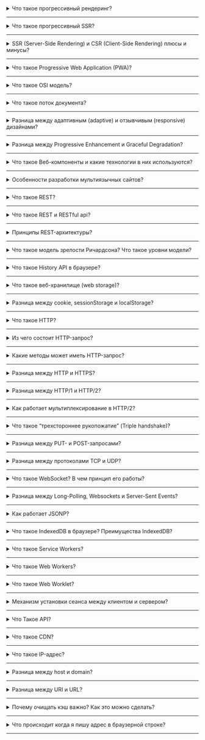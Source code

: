 
<details>
  <summary>Что такое прогрессивный рендеринг?</summary>
    Прогрессивный рендеринг — это метод, при котором веб-страница отображается поэтапно, начиная с самого важного контента, что позволяет пользователю быстрее увидеть часть страницы, пока она полностью загружается.

    Этот подход помогает улучшить восприятие производительности, уменьшив время, которое пользователь ждет, прежде чем сможет взаимодействовать с контентом. Например, браузер сначала загружает и отображает текст, а изображения или другие ресурсы загружаются позже.

    Используемые технологии включают **ленивую загрузку (lazy loading)** для изображений и контента, **асинхронную загрузку JavaScript** и **интерфейсы, которые постепенно подгружают данные**, такие как при использовании API с пагинацией или динамической подгрузкой.
  
</details>

---

<details>
  <summary>Что такое прогрессивный SSR?</summary>
    Прогрессивный SSR (Server-Side Rendering) — это метод рендеринга веб-страниц, при котором начальная верстка генерируется на сервере, а затем клиентская часть (JavaScript) постепенно загружает дополнительные данные и интерактивность.

    Основная идея заключается в том, чтобы отправить пользователю полностью сформированную страницу с сервера, что улучшает время до первого рендера, а затем динамически загружать остальную функциональность, не блокируя страницу.

    Такой подход улучшает SEO, так как поисковые роботы видят полностью рендеренную страницу, и ускоряет восприятие страницы пользователем.
  
</details>

---

<details>
  <summary>SSR (Server-Side Rendering) и CSR (Client-Side Rendering) плюсы и минусы?</summary>

**SSR (Server-Side Rendering)**

_Плюсы:_

-   **Быстрая начальная загрузка**: страница сразу отправляется в виде готового HTML, что сокращает время до первого рендера.
-   **SEO**: так как контент уже сгенерирован на сервере, поисковые системы могут легко индексировать страницу.
-   **Лучший опыт для пользователей с медленным интернетом**: меньше данных передается по сети.

_Минусы:_

-   **Больше нагрузки на сервер**: каждый запрос требует рендеринга страницы на сервере, что может привести к увеличению времени обработки.
-   **Необходимость в повторном рендеринге при каждом обновлении**: изменения на клиенте требуют дополнительных запросов к серверу.

----------

**CSR (Client-Side Rendering)**

_Плюсы:_

-   **Меньше нагрузки на сервер**: основной рендеринг происходит на клиенте, сервер только предоставляет данные.
-   **Быстрая динамическая навигация**: после начальной загрузки страница работает быстрее, так как не требует перезагрузки при переходах между страницами.

_Минусы:_

-   **Медленнее начальная загрузка**: клиент должен загрузить JavaScript, чтобы отрендерить контент, что может увеличить время до первого рендера.
-   **Проблемы с SEO**: поисковые системы могут не индексировать страницы должным образом, если они сильно зависят от JavaScript.
  
</details>

---

<details>
  <summary>Что такое Progressive Web Application (PWA)?</summary>
    Progressive Web Application (PWA) — это веб-приложение, которое сочетает функциональность веб-сайтов с опытом использования нативных мобильных приложений. PWA работают в браузере, но обладают такими возможностями, как офлайн-доступ, push-уведомления и добавление на главный экран устройства.

    **Ключевые особенности PWA**:

    -   **Кроссплатформенность**: работает на любых устройствах с браузером.
    -   **Офлайн-режим**: благодаря сервисным воркерам контент доступен даже без интернета.
    -   **Высокая производительность**: мгновенные загрузки за счет кэширования.

    PWA улучшает пользовательский опыт, делая веб-приложения быстрыми, надежными и удобными, как нативные приложения.
  
</details>

---

<details>
  <summary>Что такое OSI модель?</summary>

  OSI (Open Systems Interconnection) — это модель сетевого взаимодействия, описывающая, как данные передаются между устройствами в сети. Она разделяет процесс передачи данных на **семь уровней**, каждый из которых выполняет свою задачу.

**Семь уровней OSI**:

1.  **Физический**: отвечает за физическую передачу данных (кабели, разъемы, сигналы).
2.  **Канальный**: обеспечивает надежную передачу данных между устройствами, управляя доступом к физической среде.
3.  **Сетевой**: определяет маршрутизацию данных через сети (например, IP).
4.  **Транспортный**: обеспечивает надежность передачи (TCP, UDP).
5.  **Сеансовый**: управляет соединениями между приложениями.
6.  **Представления**: отвечает за преобразование данных (шифрование, сжатие).
7.  **Прикладной**: взаимодействует с приложениями и предоставляет интерфейсы для пользователя (HTTP, FTP).

Эта модель помогает стандартизировать сетевое взаимодействие и упростить диагностику проблем.
</details>

---

<details>
  <summary>Что такое поток документа?</summary>

Поток документа (document flow) в веб-разработке — это способ, которым браузер размещает HTML-элементы на странице, исходя из их типов и свойств стилей.

### Основные аспекты:

1.  **Блочные элементы** (`div`, `p`, `h1`) размещаются сверху вниз, занимая всю ширину контейнера.
2.  **Инлайн-элементы** (`span`, `a`) размещаются слева направо, не нарушая строки.
3.  **Позиционирование** (например, `position: absolute`) или `float` могут вырывать элементы из потока, изменяя их расположение относительно других.

Контроль потока документа важен для создания гибких и адаптивных макетов.
  
</details>

---

<details>
  <summary>Разница между адаптивным (adaptive) и отзывчивым (responsive) дизайнами?</summary>

**Адаптивный дизайн** (Adaptive Design) и **отзывчивый дизайн** (Responsive Design) — это подходы к созданию сайтов, которые подстраиваются под разные размеры экранов.

### **Адаптивный дизайн**:

-   Основан на **фиксированных точках перелома** (breakpoints), например, для мобильных, планшетов и десктопов.
-   Каждый макет жёстко задан для определённого диапазона размеров экранов.
-   Пример: изменение структуры сайта только при достижении определённых ширин (768px, 1024px и т. д.).

_Плюсы_: точный контроль над внешним видом. _Минусы_: больше работы по созданию макетов, плохо подходит для нестандартных экранов.

----------

### **Отзывчивый дизайн**:

-   Использует **гибкие сетки** (fluid grid) и медиа-запросы для плавной подстройки под любое разрешение.
-   Элементы адаптируются динамически, например, изменяя размеры пропорционально ширине экрана.
-   Пример: ширина блока определяется в процентах, а не в пикселях.

_Плюсы_: более универсальный подход, лучше поддерживает устройства с нестандартными размерами. _Минусы_: сложнее тестировать и оптимизировать для всех экранов.

**Итог**: адаптивный дизайн предлагает макеты для конкретных устройств, а отзывчивый — гибко подстраивается под любое разрешение.
  
</details>

---

<details>
  <summary>Разница между Progressive Enhancement и Graceful Degradation?</summary>

**Progressive Enhancement** и **Graceful Degradation** — это стратегии разработки веб-приложений, направленные на обеспечение доступности функционала на разных устройствах.

----------

### **Progressive Enhancement** (Прогрессивное улучшение):

-   Сначала создаётся **базовый функционал**, доступный для всех пользователей, включая тех, у кого слабые устройства или устаревшие браузеры.
-   Затем добавляются улучшения (например, интерактивность, анимации) для современных браузеров.
-   **Пример**: Создание сайта, который работает без JavaScript, но становится интерактивным с ним.

_Плюсы_: обеспечивает доступность, важный контент всегда доступен. _Минусы_: требует больше планирования, чтобы начинать с простого.

----------

### **Graceful Degradation** (Плавное ухудшение):

-   Приложение сначала разрабатывается с учетом **полной функциональности** для современных устройств.
-   Затем добавляется поддержка для старых браузеров с урезанным функционалом.
-   **Пример**: Сложный интерфейс, который на старых устройствах теряет анимацию, но остаётся функциональным.

_Плюсы_: быстрее разрабатывать сложные современные приложения. _Минусы_: сложнее адаптировать сложный функционал под старые системы.

----------

**Сравнение**:

-   **Progressive Enhancement** ориентируется на доступность с самого начала.
-   **Graceful Degradation** — на сложные современные возможности, с упрощением для старых устройств.
  
</details>

---

<details>
  <summary>Что такое Веб-компоненты и какие технологии в них используются? </summary>
**Веб-компоненты** — это набор технологий для создания многократно используемых, инкапсулированных пользовательских элементов в веб-приложениях. Они позволяют разработчикам создавать свои HTML-теги с собственным поведением и стилями.

Основные технологии:

1.  **Custom Elements** — создание собственных HTML-элементов с использованием JavaScript (например, `<my-button>`).
2.  **Shadow DOM** — инкапсуляция стилей и структуры элемента, чтобы они не конфликтовали с остальной частью страницы.
3.  **HTML Templates** — использование `<template>` и `<slot>` для задания разметки и динамического контента.

Веб-компоненты работают нативно в браузерах и позволяют создавать независимые модули, что упрощает разработку и повторное использование элементов.
  
</details>

---

<details>
  <summary>Особенности разработки мультиязычных сайтов?</summary>

Разработка мультиязычных сайтов требует учёта нескольких особенностей для правильного отображения и управления контентом:

1.  **Локализация контента**: обеспечение перевода текстов, изображений, форматов дат, чисел и валют для каждого языка. Используются файлы переводов (например, JSON, YAML) или системы управления локализацией (i18n).
    
2.  **SEO для разных языков**: настройка тегов `<html lang="...">`, использование hreflang в мета-тегах для указания региональных версий страниц. Разделение языков через поддомены, подкаталоги или домены верхнего уровня (например, `en.site.com`, `site.com/en/`).
    
3.  **UI/UX адаптация**: учёт направлений текста (LTR и RTL), длины строк, шрифтов и культурных различий. Для RTL (арабский, иврит) важна адаптация стилей, например `text-align: right`.
  
</details>

---

<details>
  <summary>Что такое REST?</summary>

**REST** (Representational State Transfer) — архитектурный стиль для взаимодействия клиент-серверных систем через HTTP, основанный на использовании ресурсов.

### Основные принципы:

1.  **Ресурсы**: каждая сущность (например, пользователь или заказ) представляется уникальным URL (`/users/1`).
2.  **HTTP-методы**: используются стандартные методы:
    -   `GET` — получение данных;
    -   `POST` — создание ресурсов;
    -   `PUT/PATCH` — обновление;
    -   `DELETE` — удаление.
3.  **Статус-коды**: сервер возвращает понятные коды (200 OK, 404 Not Found).
4.  **Без состояния**: каждый запрос содержит всю необходимую информацию, сервер не хранит состояние клиента.

REST прост в реализации, масштабируем и широко используется для разработки API.
  
</details>

---

<details>
  <summary>Что такое REST и RESTful api?</summary>

**REST** (Representational State Transfer) — это архитектурный стиль для построения веб-сервисов, который фокусируется на взаимодействии с ресурсами через стандартные HTTP-методы.

**RESTful API** — это реализация API, которая следует принципам REST:

-   Ресурсы представляются в виде URL (например, `/users/1`).
-   Используются HTTP-методы (`GET`, `POST`, `PUT`, `DELETE`).
-   Ответы содержат данные в формате JSON или XML.
-   API является статeless: сервер не сохраняет состояние клиента между запросами.

**Разница**: REST — концепция, а RESTful API — её практическое воплощение в API.
  
</details>

---

<details>
  <summary>Принципы REST-архитектуры?</summary>

REST-архитектура основывается на шести ключевых принципах:

1.  **Клиент-серверная архитектура**: разделение ответственности между клиентом (интерфейс пользователя) и сервером (управление данными и бизнес-логикой).
    
2.  **Без состояния (Stateless)**: каждый запрос от клиента содержит всю необходимую информацию, сервер не сохраняет состояние клиента между запросами.
    
3.  **Кешируемость**: ответы от сервера должны содержать информацию о том, можно ли их кешировать, чтобы уменьшить нагрузку на сервер и ускорить обработку запросов.
    
4.  **Единообразие интерфейса**: стандартизация взаимодействия между клиентом и сервером с использованием понятных URL, стандартных HTTP-методов и статусов.
    
5.  **Слои системы**: архитектура может включать промежуточные слои (например, балансировщики, кеши), которые не нарушают взаимодействие между клиентом и сервером.
    
6.  **Код по требованию (опционально)**: сервер может передавать клиенту исполняемый код (например, JavaScript), чтобы расширить его функциональность.
    

Эти принципы обеспечивают простоту, масштабируемость и гибкость REST-систем.
</details>

---

<details>
  <summary>Что такое модель зрелости Ричардсона? Что такое уровни модели?</summary>

**Модель зрелости Ричардсона** описывает уровни зрелости API в соответствии с принципами REST. Её предложил Мартин Фаулер на основе идей Леонарда Ричардсона.

### Уровни модели:

1.  **Уровень 0 — Эндпоинт-сервис**:  
    API использует один эндпоинт, обрабатывающий все запросы. Пример: RPC (Remote Procedure Call) с передачей действий через тело запроса.
    
2.  **Уровень 1 — Ресурсы**:  
    Вводится понятие ресурсов с уникальными URL. Пример:
    
    -   `/users` — коллекция пользователей;
    -   `/users/1` — конкретный пользователь.
3.  **Уровень 2 — HTTP-методы**:  
    Используются стандартные методы HTTP (`GET`, `POST`, `PUT`, `DELETE`) для работы с ресурсами, а также коды состояния (200, 404).
    
4.  **Уровень 3 — Гипермедиа (HATEOAS)**:  
    Ответы API включают ссылки для навигации между связанными ресурсами. Это делает API самодокументируемым. Пример: в ответе `/users/1` можно вернуть ссылку на `/users/1/orders`.
    

**Цель модели** — помочь API-дизайнерам улучшить соответствие принципам REST и повысить удобство взаимодействия для клиентов.
  
</details>

---

<details>
  <summary>Что такое History API в браузере?</summary>


**History API** — это программный интерфейс в браузерах, позволяющий управлять историей сеанса (списком посещённых страниц) без перезагрузки страницы. Оно используется для реализации навигации в одностраничных приложениях (SPA).

### Основные возможности:

1.  **`history.pushState()`**
    
    -   Добавляет новую запись в историю браузера.
    -   Пример: `history.pushState({page: 1}, "Title", "/page1");`.
2.  **`history.replaceState()`**
    
    -   Заменяет текущую запись в истории без создания новой.
    -   Пример: `history.replaceState({page: 1}, "Title", "/page1");`.
3.  **`popstate`**
    
    -   Событие, которое срабатывает при переходе по истории (например, при нажатии кнопок "Назад" или "Вперёд").

### Преимущества:

-   Позволяет обновлять URL без перезагрузки страницы.
-   Сохраняет пользовательский опыт: работает кнопка "Назад".
-   Удобно для построения динамических приложений.

Пример использования в SPA: обновление содержимого страницы при изменении URL, как в маршрутизации.
  
</details>

---

<details>
  <summary>Что такое веб-хранилище (web storage)?</summary>

**Веб-хранилище (Web Storage)** — это механизм HTML5 для локального сохранения данных в браузере. Оно предоставляет два типа хранилищ:

### Основные типы:

1.  **LocalStorage**
    
    -   Данные сохраняются без срока действия.
    -   Доступны даже после перезапуска браузера.
    -   Используется для хранения настроек, предпочтений и другой информации, которая нужна постоянно.
    -   Пример: `localStorage.setItem('key', 'value');`.
2.  **SessionStorage**
    
    -   Данные сохраняются только на время текущей сессии (пока вкладка открыта).
    -   Удаляются при закрытии вкладки или окна.
    -   Подходит для временных данных, таких как состояние формы.
    -   Пример: `sessionStorage.setItem('key', 'value');`.

### Преимущества:

-   Простота использования.
-   Локальное хранение до 5–10 МБ данных (в зависимости от браузера).
-   Быстрее и удобнее, чем использование cookies (не отправляются на сервер с каждым запросом).

Используется для улучшения производительности и пользовательского опыта.
  
</details>

---

<details>
  <summary>Разница между cookie, sessionStorage и localStorage?</summary>

Вот ключевые различия между **cookie**, **localStorage** и **sessionStorage**:

| Характеристика         | Cookie                          | LocalStorage                   | SessionStorage                |
|-------------------------|---------------------------------|--------------------------------|--------------------------------|
| **Объем хранения**     | До 4 КБ                        | 5–10 МБ                        | 5–10 МБ                       |
| **Срок хранения**       | Указывается вручную (expires)  | Постоянное, пока не удалено    | До закрытия вкладки           |
| **Доступ на сервере**  | Отправляются с каждым запросом | Доступно только в браузере     | Доступно только в браузере    |
| **Область видимости**  | Между вкладками и окнами       | Между вкладками и окнами       | Только текущая вкладка        |
| **Использование**       | Аутентификация, сессии         | Настройки, данные пользователя | Временные данные в сессии     |
| **Безопасность**        | Может быть уязвимо (XSS/CSRF) | Защищено от отправки на сервер | Защищено от отправки на сервер | 

### Итоги:

-   **Cookies** — подходят для серверного взаимодействия.
-   **localStorage** — для долгосрочного хранения данных.
-   **sessionStorage** — для временных данных в пределах одной вкладки.
  
</details>

---

<details>
  <summary>Что такое HTTP?</summary>
    **HTTP (Hypertext Transfer Protocol)** — это протокол, который используется для передачи данных между клиентом (например, браузером) и сервером в интернете. Он основан на запросах и ответах, что позволяет запрашивать ресурсы (веб-страницы, изображения, файлы и т. д.) с серверов и получать ответы.

### Основные особенности HTTP:

1.  **Без сохранения состояния** — каждый запрос и ответ независимы. Сервер не хранит информацию о предыдущих запросах (для этого используют сессии или cookies).
2.  **Методы HTTP** — определяют действия с ресурсами, например:
    -   `GET` — запросить ресурс.
    -   `POST` — отправить данные на сервер.
    -   `PUT` — обновить ресурс.
    -   `DELETE` — удалить ресурс.
3.  **Статус-коды** — показывают результат выполнения запроса, например, `200 OK`, `404 Not Found`, `500 Internal Server Error`.

HTTP является основой для работы веба, и используется для загрузки страниц и общения между клиентами и серверами.
</details>

---

<details>
  <summary>Из чего состоит HTTP-запрос?</summary>

**HTTP-запрос** состоит из нескольких частей:

1.  **Метод (Request Method)**  
    Указывает, какое действие требуется выполнить с ресурсом (например, `GET`, `POST`, `PUT`, `DELETE`).
    
2.  **URL (Uniform Resource Locator)**  
    Адрес ресурса, к которому осуществляется запрос (например, `/index.html`).
    
3.  **Версия протокола (HTTP Version)**  
    Указывает используемую версию HTTP (например, `HTTP/1.1`).
    
4.  **Заголовки (Headers)**  
    Дополнительная информация о запросе или о клиенте. Примеры:
    
    -   `User-Agent` — информация о браузере клиента.
    -   `Accept` — типы данных, которые клиент может обработать.
    -   `Authorization` — данные для аутентификации.
5.  **Тело запроса (Body)**  
    Используется в методах, которые отправляют данные на сервер, например, в `POST` или `PUT`. В теле запроса могут быть данные формы, JSON, файлы и другие данные.

		GET /index.html HTTP/1.1
		Host: www.example.com
		User-Agent: Mozilla/5.0
		Accept: text/html 

В этом примере используется метод `GET`, URL `/index.html`, и указаны заголовки `Host`, `User-Agent` и `Accept`.
  
</details>

---

<details>
  <summary>Какие методы может иметь HTTP-запрос?</summary>
    HTTP-запрос может иметь следующие основные методы:

1.  **GET** — Запрашивает ресурс с сервера. Это самый распространенный метод для получения данных.
    
2.  **POST** — Отправляет данные на сервер, например, данные формы или JSON. Часто используется для создания или отправки информации.
    
3.  **PUT** — Обновляет существующий ресурс на сервере, заменяя его целиком новыми данными.
    
4.  **DELETE** — Удаляет указанный ресурс с сервера.
    
5.  **HEAD** — Запрашивает только заголовки ресурса без самого контента. Используется для проверки доступности ресурса.
    
6.  **PATCH** — Частичное обновление ресурса, в отличие от `PUT`, который заменяет весь ресурс.
    
7.  **OPTIONS** — Запрашивает сервер о том, какие методы HTTP поддерживает для определенного ресурса. Используется для диагностики и разрешений CORS.
    
8.  **TRACE** — Запрашивает сервер отправить обратно весь запрос, полезен для диагностики и отслеживания маршрута запроса.
    

Эти методы позволяют взаимодействовать с ресурсами на сервере разными способами в зависимости от нужд приложения.
  
</details>

---

<details>
  <summary>Разница между HTTP и HTTPS?</summary>

**HTTP** (Hypertext Transfer Protocol) и **HTTPS** (Hypertext Transfer Protocol Secure) — это два протокола для передачи данных по сети, но с ключевыми различиями:

1.  **Шифрование**:
    
    -   **HTTP** передает данные в открытом виде, без защиты. Это делает их уязвимыми для перехвата и манипуляций (например, через атаки типа "man-in-the-middle").
    -   **HTTPS** использует **SSL/TLS** (Secure Sockets Layer/Transport Layer Security) для шифрования данных, что обеспечивает их конфиденциальность и целостность.
2.  **Безопасность**:
    
    -   **HTTP** не гарантирует безопасность данных и может быть подвержен различным атакам.
    -   **HTTPS** обеспечивает защиту от перехвата, подделки данных и атак на целостность передаваемой информации.
3.  **Порт**:
    
    -   **HTTP** использует стандартный порт 80.
    -   **HTTPS** работает через защищённый порт 443.

Использование **HTTPS** обязательно для сайтов, которые обрабатывают чувствительные данные (например, банковские реквизиты, личную информацию), так как оно обеспечивает безопасность и доверие пользователей.
  
</details>

---

<details>
  <summary>Разница между HTTP/1 и HTTP/2?</summary>
**HTTP/1** и **HTTP/2** отличаются следующим:

1.  **Многозадачность**: HTTP/1 использует одно соединение для каждого запроса, HTTP/2 поддерживает мультиплексирование — несколько запросов по одному соединению.
    
2.  **Сжатие заголовков**: HTTP/2 сжимает заголовки, уменьшая объем данных, в отличие от HTTP/1.
    
3.  **Приоритезация запросов**: HTTP/2 позволяет управлять приоритетами запросов, улучшая производительность.
    

HTTP/2 быстрее и эффективнее, чем HTTP/1, благодаря улучшенному управлению соединениями и сжатию.
  
</details>

---

<details>
  <summary>Как работает мультиплексирование в HTTP/2?</summary>

Мультиплексирование в **HTTP/2** позволяет отправлять несколько запросов и получать ответы одновременно по одному соединению. Это достигается путем разделения каждого запроса и ответа на **пакеты**, которые могут передаваться параллельно. Сервер и клиент могут обрабатывать эти пакеты независимо друг от друга, без блокировки, улучшая производительность.

Вместо того чтобы ждать завершения одного запроса перед отправкой следующего, как в HTTP/1, в HTTP/2 все запросы отправляются одновременно, а ответы собираются и возвращаются в том порядке, в котором они были обработаны. Это снижает задержки и повышает эффективность использования сетевых ресурсов.
  
</details>

---

<details>
  <summary>Что такое “трехстороннее рукопожатие” (Triple handshake)?</summary>
**Трехстороннее рукопожатие** (Triple handshake) — это процесс установления безопасного соединения в протоколе **TLS/SSL**, который используется в **HTTPS**. Он включает три основных шага:

1.  **Client Hello**: Клиент отправляет серверу запрос на установление соединения, включая информацию о поддерживаемых криптографических методах.
2.  **Server Hello**: Сервер отвечает, выбирая наиболее подходящий метод и отправляя свой сертификат для аутентификации.
3.  **Finished**: Клиент и сервер обмениваются подтверждениями, что они установили защищённое соединение.

Этот процесс обеспечивает **шифрование**, **проверку подлинности** и **целостность** данных между клиентом и сервером.
  
</details>

---

<details>
  <summary>Разница между PUT- и POST-запросами?</summary>

**PUT** и **POST** — это два метода HTTP, используемые для отправки данных на сервер, но с различиями в их назначении и поведении:

1.  **PUT**:
    
    -   Обновляет или заменяет ресурс по указанному URL.
    -   Запрос идемпотентен, то есть несколько одинаковых запросов не изменят результат.
    -   Ожидает, что клиент отправит полный набор данных для замены ресурса.
2.  **POST**:
    
    -   Используется для создания нового ресурса или выполнения действия, требующего обработки сервером.
    -   Не идемпотентен — повторный POST-запрос может создать несколько копий ресурса.
    -   Может отправлять частичные данные или инициировать операции (например, форму).

**PUT** фокусируется на обновлении, а **POST** — на создании или инициировании действий.
  
</details>

---

<details>
  <summary>Разница между протоколами TCP и UDP?</summary>

**TCP** (Transmission Control Protocol) и **UDP** (User Datagram Protocol) — это два транспортных протокола, используемых для передачи данных в сети, но с различными характеристиками:

1.  **TCP**:
    
    -   **Соединориентированный**: Устанавливает соединение перед передачей данных.
    -   **Надежность**: Гарантирует доставку пакетов, с контролем ошибок, подтверждениями и повторной передачей потерянных данных.
    -   **Медленнее**: Из-за дополнительной обработки (например, управление потоком и ошибка) более медленный, чем UDP.
2.  **UDP**:
    
    -   **Без соединения**: Отправка данных без установления соединения.
    -   **Ненадежность**: Не гарантирует доставку данных, отсутствие подтверждений и повторной передачи потерянных пакетов.
    -   **Быстрее**: За счет минимальной обработки, более быстрый, но менее надежный.

**TCP** используется, где важна надежность (например, в веб-приложениях), а **UDP** — для быстрого обмена данными, где потери пакетов допустимы (например, в стриминге или онлайн-играх).
  
</details>

---

<details>
  <summary>Что такое WebSocket? В чем принцип его работы?</summary>
  
**WebSocket** — это протокол связи, который обеспечивает двустороннюю связь между клиентом и сервером через одно TCP-соединение. Он позволяет обмениваться данными в реальном времени без необходимости повторно устанавливать соединение, как это происходит в HTTP.

Принцип работы:

1.  **Установление соединения**: Клиент инициирует соединение с сервером через HTTP-запрос, который затем апгрейдится в WebSocket-соединение (с помощью заголовка `Upgrade`).
2.  **Двусторонняя связь**: После установления соединения, клиент и сервер могут отправлять данные в обоих направлениях без необходимости повторных запросов.
3.  **Поддержка в реальном времени**: Соединение остается открытым, позволяя обмениваться данными в реальном времени, что идеально подходит для чатов, игр или финансовых приложений.

**WebSocket** эффективен для приложений, требующих быстрой и постоянной передачи данных без накладных расходов, связанных с установкой новых соединений.
</details>

---

<details>
  <summary>Разница между Long-Polling, Websockets и Server-Sent Events?</summary>

**Long-Polling**, **WebSockets** и **Server-Sent Events (SSE)** — методы для связи в реальном времени, с разными подходами:

1.  **Long-Polling**:
    
    -   Клиент отправляет запрос, сервер удерживает его до появления новых данных.
    -   **Недостатки**: Задержки и нагрузка, так как каждый запрос требует нового соединения.
    -   **Используется**: Когда другие методы невозможны.
2.  **WebSockets**:
    
    -   Двусторонняя связь по открытому соединению.
    -   **Преимущества**: Низкие задержки, эффективная двусторонняя связь.
    -   **Используется**: Для чатов, игр, обмена данными.
3.  **Server-Sent Events (SSE)**:
    
    -   Однонаправленная связь от сервера к клиенту.
    -   **Преимущества**: Легче в реализации, использует HTTP.
    -   **Используется**: Для новостных лент и обновлений.

**Итого**: Long-Polling — наименее эффективен, SSE — однонаправленный поток, WebSockets — для двусторонней связи с низкими задержками.
</details>

---

<details>
  <summary>Как работает JSONP?</summary>

**JSONP (JSON with Padding)** — это техника для обхода политики одинакового происхождения (Same-Origin Policy) в браузерах, позволяющая выполнять запросы к серверам, расположенным на других доменах.

Принцип работы:

1.  **Запрос**: Вместо обычного XMLHttpRequest, клиент создает `<script>` тег с указанием URL-адреса сервера и параметров запроса.
2.  **Ответ**: Сервер возвращает JavaScript-функцию (например, `callback()`) с данными в качестве аргумента.
3.  **Обработка**: Браузер выполняет полученный скрипт, и данные передаются в указанную функцию.

**Преимущества**: Позволяет делать запросы к сторонним ресурсам без блокировки CORS.

**Недостатки**: Работает только с GET-запросами и может быть уязвимым для XSS атак.
  
</details>

---

<details>
  <summary>Что такое IndexedDB в браузере? Преимущества IndexedDB?</summary>

**IndexedDB** — это низкоуровневая система хранения данных в браузере, позволяющая сохранять значительные объемы данных в виде объектов и выполнять асинхронные операции для их поиска и модификации.

**Преимущества**:

1.  **Местное хранение данных**: Позволяет хранить большие объемы данных (в отличие от cookies или localStorage).
2.  **Асинхронность**: Операции выполняются асинхронно, не блокируя основной поток.
3.  **Поддержка индексов**: Дает возможность эффективно искать данные с использованием индексов.
4.  **Структура данных**: Поддерживает хранение сложных объектов и различных типов данных (не только строки).
5.  **Постоянство**: Данные сохраняются даже при перезагрузке страницы или закрытии браузера.

IndexedDB часто используется для реализации офлайн-режимов и кэширования данных в веб-приложениях.
  
</details>

---

<details>
  <summary>Что такое Service Workers?</summary>

**Service Workers** — это скрипты, которые работают в фоновом режиме и позволяют веб-приложениям работать офлайн, кэшировать ресурсы и улучшать производительность, не требуя постоянного подключения к серверу.

**Основные функции**:

1.  **Оффлайн-работа**: Обработка запросов даже при отсутствии интернет-соединения.
2.  **Кэширование**: Сохранение файлов в кэше для более быстрого доступа.
3.  **Фоновые задачи**: Обработка уведомлений, синхронизация данных и другие фоновые операции.
4.  **Перехват запросов**: Могут перехватывать и изменять HTTP-запросы, обеспечивая гибкость в обработке данных.

**Используется** в PWA (Progressive Web Apps) для улучшения пользовательского опыта, обеспечения работы без интернета и улучшения производительности.
  
</details>

---
<details>
  <summary>Что такое Web Workers?</summary>

**Web Workers** — это API, позволяющее запускать JavaScript код в отдельных потоках (параллельно основному потоку), что позволяет улучшить производительность веб-приложений, особенно для тяжелых или долгих вычислений.

**Основные характеристики**:

1.  **Параллельное выполнение**: Работают в фоновом потоке, не блокируя основной поток, что улучшает отзывчивость интерфейса.
2.  **Асинхронность**: Работают асинхронно, передавая данные между основным потоком и рабочим потоком через события и сообщения.
3.  **Изоляция**: Каждый worker имеет собственную среду выполнения и не может напрямую взаимодействовать с DOM, но может обмениваться сообщениями с основным потоком.

**Используется** для выполнения ресурсоемких задач, таких как обработка данных или вычисления, чтобы не замедлять работу интерфейса.
  
</details>

---

<details>
  <summary>Что такое Web Worklet?</summary>

**Web Worklet** — это более легковесная версия Web Worker, предназначенная для выполнения небольших фрагментов кода в отдельном потоке, обычно для задач, требующих минимальной задержки, таких как обработка графики или аудио в реальном времени.

**Основные особенности**:

1.  **Малый размер**: Web Worklets создаются для выполнения специфических задач с минимальными ресурсами.
2.  **Быстрая интеграция**: Используются для обработки визуальных или аудиофрагментов (например, с API CSS или Audio Worklet).
3.  **Отсутствие доступа к DOM**: Как и Web Workers, Web Worklets не могут напрямую взаимодействовать с DOM, но они обеспечивают быстрые вычисления и улучшенную производительность.

**Применение**: Веб-компоненты, работающие с графикой (например, в CSS) или аудио, где важна высокая производительность и низкая задержка.
  
</details>

---

<details>
  <summary>Механизм установки сеанса между клиентом и сервером?</summary>
Механизм установки сеанса между клиентом и сервером?

**Механизм установки сеанса** между клиентом и сервером обычно включает в себя использование **cookies** или **сессионных токенов** для отслеживания и поддержания состояния между запросами.

1.  **Инициализация сеанса**: Когда клиент впервые подключается к серверу, сервер генерирует уникальный идентификатор сеанса (например, сессионный ID) и отправляет его клиенту через cookie или в теле ответа.
    
2.  **Передача идентификатора**: В последующих запросах клиент отправляет этот идентификатор вместе с запросом (чаще всего через cookie или в заголовке HTTP), чтобы сервер мог идентифицировать пользователя и восстановить его состояние.
    
3.  **Поддержание состояния**: Сервер использует идентификатор сеанса для связывания запросов с сохраненной на сервере информацией о пользователе (например, авторизационные данные или предпочтения), позволяя пользователю оставаться "в системе" без повторной аутентификации.
    
4.  **Завершение сеанса**: Когда пользователь выходит из системы или сеанс истекает, сервер удаляет сессионные данные, и клиент перестает отправлять идентификатор сессии в запросах.
  
</details>

---

<details>
  <summary>Что Такое API?</summary>
**API (Application Programming Interface)** — это набор инструментов, протоколов и стандартов, которые позволяют различным программам взаимодействовать друг с другом. API определяет, как запросы и данные должны передаваться между системами, обеспечивая интерфейс для взаимодействия.

**Основные типы API**:

1.  **Web API**: Позволяет взаимодействовать с веб-приложениями через интернет, например, RESTful API или GraphQL.
2.  **Библиотечные API**: Предоставляют функциональность для использования в других приложениях или библиотеках.
3.  **Операционные системы API**: Интеграция с функциями ОС, такими как файловая система, сетевые соединения.

**Использование**: API широко используется для взаимодействия между клиентом и сервером, обмена данными между приложениями и расширения функциональности без необходимости доступа к внутренним деталям другой программы.
  
</details>

---

<details>
  <summary>Что такое CDN?</summary>

**CDN (Content Delivery Network)** — это сеть распределенных серверов, предназначенная для доставки контента (например, текстов, изображений, видео) пользователям с минимальной задержкой и высокой производительностью. Серверы CDN находятся в разных географических точках, что позволяет доставлять данные с ближайшего к пользователю сервера.

**Преимущества CDN**:

1.  **Ускорение загрузки**: Минимизация времени отклика за счет выбора ближайшего к пользователю сервера.
2.  **Нагрузочное распределение**: Снижение нагрузки на основной сервер, поскольку контент кэшируется на нескольких серверах.
3.  **Повышенная надежность**: В случае сбоя одного из серверов данные могут быть получены с другого, обеспечивая стабильную работу сайта.

**Применение**: Используется для ускорения загрузки веб-сайтов, стриминга видео, распространения больших файлов и улучшения безопасности за счет защиты от DDoS-атак.
  
</details>

---
<details>
  <summary>Что такое IP-адрес?</summary>
    **IP-адрес (Internet Protocol address)** — это уникальный идентификатор, который присваивается каждому устройству в сети, чтобы оно могло отправлять и получать данные через интернет или локальную сеть. IP-адрес состоит из чисел и разделен точками (IPv4) или двоичных блоков (IPv6).

**Типы IP-адресов**:

1.  **IPv4**: 32-битный адрес, записывается как четыре десятичные группы, разделенные точками (например, 192.168.0.1).
2.  **IPv6**: 128-битный адрес, используется для решения проблемы исчерпания адресов в IPv4, записывается шестнадцатеричными числами, разделенными двоеточиями (например, 2001:0db8:85a3:0000:0000:8a2e:0370:7334).

**Назначение**: IP-адрес позволяет устройствам находить друг друга в сети и обмениваться данными. IP-адреса могут быть **статическими** (постоянными) или **динамическими** (меняющимися).
  
</details>

---

<details>
  <summary>Разница между host и domain?</summary>

**Host** и **domain** — это два термина, связанные с адресацией в интернете, но их значения отличаются:

1.  **Domain (домен)** — это уникальное имя, которое используется для идентификации ресурса в интернете. Например, в адресе `www.example.com`, доменом является `example.com`. Доменное имя часто используется для упрощения доступа к веб-ресурсам, заменяя числовые IP-адреса.
    
2.  **Host (хост)** — это устройство или сервер, подключенный к сети и предоставляющий ресурсы, такие как веб-сайт или файлы. Хост может быть частью домена. Например, `www` в `www.example.com` — это поддомен или хост, указывающий на конкретный сервер или службу в домене `example.com`.
    

**Пример**: В `www.example.com`:

-   **example.com** — домен.
-   **www** — хост, указывающий на конкретный сервер для веб-сайта.
  
</details>

---

<details>
  <summary>Разница между URI и URL?</summary>

**URI (Uniform Resource Identifier)** и **URL (Uniform Resource Locator)** — оба термина относятся к адресации ресурсов в интернете, но их значения различаются:

1.  **URI** — это более общее понятие, которое используется для идентификации ресурса. URI может быть как **URL**, так и **URN** (Uniform Resource Name). Он не обязательно указывает, как получить ресурс, а лишь его уникальное имя. Пример URI: `example://path/to/resource`.
    
2.  **URL** — это подмножество URI, которое указывает на местоположение ресурса и методы его доступа. URL включает информацию о схеме (например, HTTP, FTP), домене, порте и пути. Пример URL: `https://www.example.com/index.html`.
    

**Разница**: Все URL — это URI, но не все URI являются URL. URI может не содержать данных о местоположении ресурса, в отличие от URL, который всегда указывает путь к ресурсу.
  
</details>

---

<details>
  <summary>Почему очищать кэш важно? Как это можно сделать?</summary>

**Очищение кэша важно** для обеспечения актуальности данных, улучшения производительности и предотвращения ошибок. Когда кэшированная информация устарела, браузер или приложение может загружать старые версии файлов, что приводит к отображению неправильного контента или проблемам с функциональностью. Очищение кэша помогает обновить ресурсы и избежать конфликтов.

**Как очистить кэш**:

1.  **В браузере**:
    
    -   В большинстве браузеров: откройте настройки → история → очистить данные о просмотрах, выберите кэшированные изображения и файлы.
    -   Используйте сочетания клавиш, например, `Ctrl+Shift+Delete` в Chrome.
2.  **Программно**:
    
    -   Для серверов можно настроить заголовки кэширования или использовать сервисы для управления кэшированием, например, через `Cache-Control` или HTTP-заголовки.
    -   В некоторых приложениях можно реализовать автоматическую очистку кэша через код.

**Преимущества**: Это помогает избежать ошибок с устаревшими данными, улучшает производительность и устраняет баги.
  
</details>

---

<details>
  <summary>Что происходит когда я пишу адрес в браузерной строке?</summary>

Когда вы вводите адрес в браузерной строке, происходит несколько этапов:

1.  **Разрешение домена (DNS)**: Браузер отправляет запрос на сервер DNS, чтобы найти IP-адрес, соответствующий домену (например, `www.example.com`), так как браузеры используют IP-адреса для связи с сервером.
    
2.  **Установление соединения**: Браузер устанавливает TCP-соединение с сервером по найденному IP-адресу. Если используется HTTPS, начинается процесс SSL/TLS handshake для безопасного соединения.
    
3.  **Отправка HTTP-запроса**: После установления соединения браузер отправляет HTTP-запрос (GET или POST) к серверу для получения запрашиваемой страницы или ресурса.
    
4.  **Обработка сервером**: Сервер обрабатывает запрос, выполняет необходимые операции (например, обработка PHP-кода или доступ к базе данных) и формирует ответ в виде HTML-страницы или других данных.
    
5.  **Получение и рендеринг страницы**: Браузер получает данные и начинает рендерить страницу, выполняя дополнительные запросы для загрузки стилей, скриптов и медиа-ресурсов.
    
6.  **Кэширование**: Если это первый запрос или настройки кэширования позволяют, браузер может сохранить ресурсы локально для быстрого доступа в будущем.
    

Это процесс, который позволяет браузеру интерпретировать и показывать вам веб-страницу.
  
</details>

---